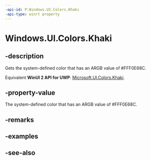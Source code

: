 ```yaml
---
-api-id: P:Windows.UI.Colors.Khaki
-api-type: winrt property
---
```


<!-- Property syntax
public Windows.UI.Color Khaki { get; }
-->

# Windows.UI.Colors.Khaki

## -description

Gets the system-defined color that has an ARGB value of #FFF0E68C.

Equivalent **WinUI 2 API for UWP**: [Microsoft.UI.Colors.Khaki](/windows/winui/api/microsoft.ui.colors.khaki).

## -property-value

The system-defined color that has an ARGB value of #FFF0E68C.

## -remarks

## -examples

## -see-also

